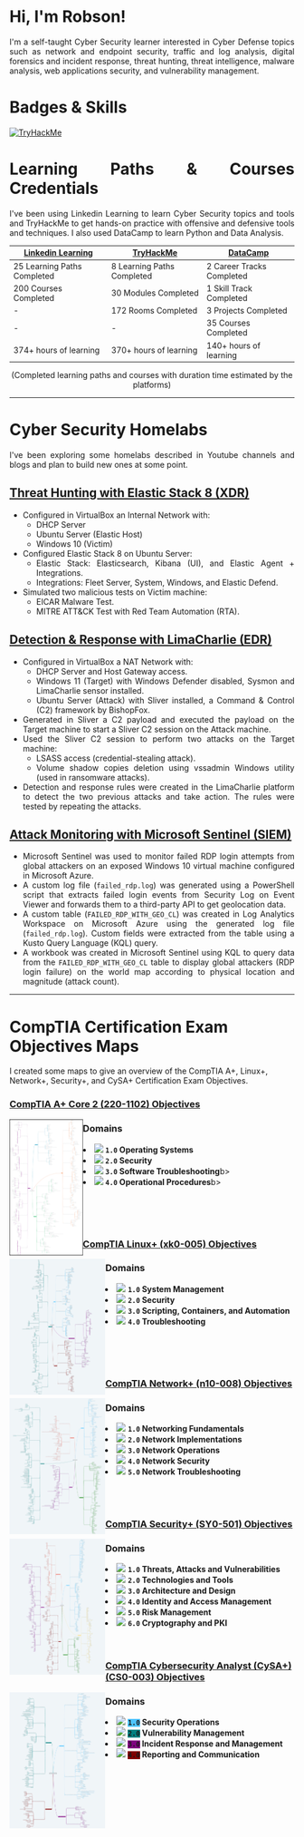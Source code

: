 # Hi, I'm Robson!
<div align="justify">
I'm a self-taught Cyber Security learner interested in Cyber Defense topics such as network and endpoint security, traffic and log analysis, digital forensics and incident response, threat hunting, threat intelligence, malware analysis, web applications security, and vulnerability management.

# Badges & Skills
[<img src="https://tryhackme-badges.s3.amazonaws.com/robsann.png" alt="TryHackMe">](https://tryhackme.com/p/robsann)

# Learning Paths & Courses Credentials
I've been using Linkedin Learning to learn Cyber Security topics and tools and TryHackMe to get hands-on practice with offensive and defensive tools and techniques. I also used DataCamp to learn Python and Data Analysis.

<div align="center">

| [Linkedin Learning](https://github.com/robsann/robsann/blob/main/courses.md#linkedin-learning)            | [TryHackMe](https://github.com/robsann/robsann/blob/main/courses.md#tryhackme)                  | [DataCamp](https://github.com/robsann/robsann/blob/main/courses.md#datacamp)                  |
|-----------------------------|----------------------------|---------------------------|
| 25 Learning Paths Completed | 8 Learning Paths Completed | 2 Career Tracks Completed |
| 200 Courses Completed       | 30 Modules Completed       | 1 Skill Track Completed   |
| -                           | 172 Rooms Completed        | 3 Projects Completed      |
| -                           | -                          | 35 Courses Completed      |
| 374+ hours of learning      | 370+ hours of learning     | 140+ hours of learning    |

(Completed learning paths and courses with duration time estimated by the platforms)


<!-- <img src="images/wordcloud.png" title="Wordcloud"/> -->

<!-- (Word cloud of [courses.md](https://github.com/robsann/robsann/blob/main/courses.md) generated by [wordclouds](https://www.wordclouds.com/)) -->
</div>

---

# Cyber Security Homelabs
I've been exploring some homelabs described in Youtube channels and blogs and plan to build new ones at some point.

## [Threat Hunting with Elastic Stack 8 (XDR)](https://github.com/robsann/ElasticStackLab)
- Configured in VirtualBox an Internal Network with:
    - DHCP Server
    - Ubuntu Server (Elastic Host)
    - Windows 10 (Victim)
- Configured Elastic Stack 8 on Ubuntu Server:
    - Elastic Stack: Elasticsearch, Kibana (UI), and Elastic Agent + Integrations.
    - Integrations: Fleet Server, System, Windows, and Elastic Defend.
- Simulated two malicious tests on Victim machine:
    - EICAR Malware Test.
    - MITRE ATT&CK Test with Red Team Automation (RTA).

## [Detection & Response with LimaCharlie (EDR)](https://github.com/robsann/LimaCharlieEDRTelemetry)
- Configured in VirtualBox a NAT Network with:
    - DHCP Server and Host Gateway access.
    - Windows 11 (Target) with Windows Defender disabled, Sysmon and LimaCharlie sensor installed.
    - Ubuntu Server (Attack) with Sliver installed, a Command & Control (C2) framework by BishopFox.
- Generated in Sliver a C2 payload and executed the payload on the Target machine to start a Sliver C2 session on the Attack machine.
- Used the Sliver C2 session to perform two attacks on the Target machine:
    - LSASS access (credential-stealing attack).
    - Volume shadow copies deletion using vssadmin Windows utility (used in ransomware attacks).
- Detection and response rules were created in the LimaCharlie platform to detect the two previous attacks and take action. The rules were tested by repeating the attacks.

## [Attack Monitoring with Microsoft Sentinel (SIEM)](https://github.com/robsann/AzureSentinelSIEMAttackMap)
- Microsoft Sentinel was used to monitor failed RDP login attempts from global attackers on an exposed Windows 10 virtual machine configured in Microsoft Azure.
- A custom log file (`failed_rdp.log`) was generated using a PowerShell script that extracts failed login events from Security Log on Event Viewer and forwards them to a third-party API to get geolocation data.
- A custom table (`FAILED_RDP_WITH_GEO_CL`) was created in Log Analytics Workspace on Microsoft Azure using the generated log file (`failed_rdp.log`). Custom fields were extracted from the table using a Kusto Query Language (KQL) query.
- A workbook was created in Microsoft Sentinel using KQL to query data from the `FAILED_RDP_WITH_GEO_CL` table to display global attackers (RDP login failure) on the world map according to physical location and magnitude (attack count).

<!-- 
## Pentesting & Network Security with Snort (IDS/IPS) - Under Development
- Network IDS/IPS setup using Snort in Ubuntu.
- NMAP scan detection using Snort (NIDS):
    - NMAP Ping Scan, TCP Scan, XMAS Scan, FIN Scan, NULL Scan, and UDP Scan.
- Attack detection using Snort (NIDS):
    - SQL injection attacks using WPSCan & WordPress and Burp Suite & SQLmap.
    - Backdoor attacks using Empire and Katana.
    - Rogue DHCP & Rogue Routing attacks.
    - ICMP Redirect attack. 
-->

</div>

---
# CompTIA Certification Exam Objectives Maps

I created some maps to give an overview of the CompTIA A+, Linux+, Network+, Security+, and CySA+ Certification Exam Objectives.

### [CompTIA A+ Core 2 (220-1102) Objectives](https://partners.comptia.org/docs/default-source/resources/comptia-a-220-1102-exam-objectives-(3-0))
[<img src="images/CompTIA_A+_Core_2_Legal.png" height="240" align="left">](https://www.dropbox.com/scl/fi/uv0l09lze1628ddfieiw1/CompTIA_A-_Core_2_Legal.pdf?rlkey=irlacb52g04g3fsq3mtzylmzm&dl=0)
### Domains
<li><img src="https://placehold.co/15x15/91d572/91d572.png"> <b><code>1.0</code> Operating Systems</b></li>
<li><img src="https://placehold.co/15x15/f36c23/f36c23.png"> <b><code>2.0</code> Security</b></li>
<li><img src="https://placehold.co/15x15/0090ba/0090ba.png"> <b><code>3.0</code> Software Troubleshooting</b>b></li>
<li><img src="https://placehold.co/15x15/00ae4f/00ae4f.png"> <b><code>4.0</code> Operational Procedures</b>b></li>
<br/><br/><br/><br/>

### [CompTIA Linux+ (xk0-005) Objectives](https://partners.comptia.org/docs/default-source/resources/comptia-linux-xk0-005-exam-objectives-(1-0))
[<img src='images/CompTIA_Linux+.png' height="240" align="left">](https://www.dropbox.com/scl/fi/8funau5rvi72h9ne5zvm5/CompTIA_Linux.pdf?rlkey=2j4t902ewd6k9b876zy7b28ba&dl=0)
### Domains
<li><img src="https://placehold.co/15x15/91d572/91d572.png"> <b><code>1.0</code> System Management</b></li>
<li><img src="https://placehold.co/15x15/0c93dc/0c93dc.png"> <b><code>2.0</code> Security</b></li>
<li><img src="https://placehold.co/15x15/ff6f45/ff6f45.png"> <b><code>3.0</code> Scripting, Containers, and Automation</b></li>
<li><img src="https://placehold.co/15x15/a05aee/a05aee.png"> <b><code>4.0</code> Troubleshooting</b></li>
<br/><br/><br/><br/>

### [CompTIA Network+ (n10-008) Objectives](https://partners.comptia.org/docs/default-source/resources/comptia-network-n10-008-exam-objectives-(2-0))
[<img src='images/CompTIA_Network+.png' height="240" align="left">](https://www.dropbox.com/scl/fi/xuggqvd535as3w7sv5s62/CompTIA_Network.pdf?rlkey=aric5caa3qlsyu1yj03kzo2mc&dl=0)
### Domains
<li><img src="https://placehold.co/15x15/008080/008080.png"> <b><code>1.0</code> Networking Fundamentals</b></li>
<li><img src="https://placehold.co/15x15/EB5F52/EB5F52.png"> <b><code>2.0</code> Network Implementations</b></li>
<li><img src="https://placehold.co/15x15/800080/800080.png"> <b><code>3.0</code> Network Operations</b></li>
<li><img src="https://placehold.co/15x15/4DC4FF/4DC4FF.png"> <b><code>4.0</code> Network Security</b></li>
<li><img src="https://placehold.co/15x15/008000/008000.png"> <b><code>5.0</code> Network Troubleshooting</b></li>
<br/><br/><br/>

### [CompTIA Security+ (SY0-501) Objectives](https://www.comptia.jp/pdf/Security%2B%20SY0-501%20Exam%20Objectives.pdf)
[<img src='images/CompTIA_Security+.png' height="240" align="left">](https://www.dropbox.com/scl/fi/qilh1hgkhocyc1dnwdiyr/CompTIA_Security.pdf?rlkey=w7mvad8dq30yn8urj8yu8fvv3&dl=0)
### Domains
<li><img src="https://placehold.co/15x15/EB5F52/EB5F52.png"> <b><code>1.0</code> Threats, Attacks and Vulnerabilities</b></li>
<li><img src="https://placehold.co/15x15/4DC4FF/4DC4FF.png"> <b><code>2.0</code> Technologies and Tools</b></li>
<li><img src="https://placehold.co/15x15/800080/800080.png"> <b><code>3.0</code> Architecture and Design</b></li>
<li><img src="https://placehold.co/15x15/008000/008000.png"> <b><code>4.0</code> Identity and Access Management</b></li>
<li><img src="https://placehold.co/15x15/800000/800000.png"> <b><code>5.0</code> Risk Management</b></li>
<li><img src="https://placehold.co/15x15/FDD353/FDD353.png"> <b><code>6.0</code> Cryptography and PKI</b></li>
<br/><br/>

### [CompTIA Cybersecurity Analyst (CySA+) (CS0-003) Objectives](https://partners.comptia.org/docs/default-source/resources/comptia-cysa-cs0-003-exam-objectives-2-0.pdf)
[<img src='images/CompTIA_CySA+.png' height="240" align="left">](https://www.dropbox.com/scl/fi/o8lbre40j5b7ie9x3d94o/CompTIA_CySA.pdf?rlkey=c3yx5fjwo50lg3avhj9o02e7f&dl=0)
### Domains
<li><img src="https://placehold.co/15x15/4DC4FF/4DC4FF.png"> <b><code style="background-color : #4DC4FF">1.0</code> Security Operations</b></li>
<li><img src="https://placehold.co/15x15/008080/008080.png"> <b><code style="background-color : #008080">2.0</code> Vulnerability Management</b></li>
<li><img src="https://placehold.co/15x15/800080/800080.png"> <b><code style="background-color : #800080">3.0</code> Incident Response and Management</b></li>
<li><img src="https://placehold.co/15x15/800000/800000.png"> <b><code style="background-color : #800000">4.0</code> Reporting and Communication</b></li>
<br/><br/><br/><br/>




<!--
**robsann/robsann** is a ✨ _special_ ✨ repository because its `README.md` (this file) appears on your GitHub profile.

Here are some ideas to get you started:

- 🔭 I’m currently working on ...
- 🌱 I’m currently learning ...
- 👯 I’m looking to collaborate on ...
- 🤔 I’m looking for help with ...
- 💬 Ask me about ...
- 📫 How to reach me: ...
- 😄 Pronouns: ...
- ⚡ Fun fact: ...
-->
